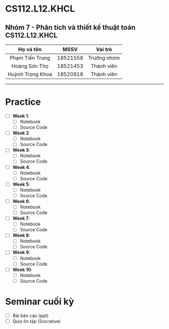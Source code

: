 # CS112.L12.KHCL
## Nhóm 7 - Phân tích và thiết kế thuật toán CS112.L12.KHCL
  |       **Họ và tên**      |       **MSSV**       |  **Vai trò**  |
  |     :------------:       |    :-------------:   |   :-----:     |
  |     Phạm Tiến Trung      |      18521558        |   Trưởng nhóm |
  |     Hoàng Sơn Thọ        |      18521453        |   Thành viên  |
  |     Huỳnh Trọng Khoa     |      18520918        |   Thành viên  |

---
# Practice
- [ ] **Week 1**:
  - [ ] Notebook
  - [ ] Source Code
- [ ] **Week 2**:
  - [ ] Notebook
  - [ ] Source Code
- [ ] **Week 3**:
  - [ ] Notebook
  - [ ] Source Code
- [ ] **Week 4**:
  - [ ] Notebook
  - [ ] Source Code
- [ ] **Week 5**:
  - [ ] Notebook
  - [ ] Source Code
- [ ] **Week 6**:
  - [ ] Notebook
  - [ ] Source Code
- [ ] **Week 7**:
  - [ ] Notebook
  - [ ] Source Code
- [ ] **Week 8**:
  - [ ] Notebook
  - [ ] Source Code
- [ ] **Week 9**:
  - [ ] Notebook
  - [ ] Source Code
- [ ] **Week 10**:
  - [ ] Notebook
  - [ ] Source Code

# Seminar cuối kỳ
- [ ] Bài báo cáo (ppt)
- [ ] Quiz ôn tập (Socrative)
